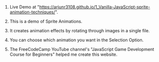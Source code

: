 1) Live Demo at "https://arjunr3108.github.io/1_Vanilla-JavaScript-sprite-animation-techniques/".

2) This is a demo of Sprite Animations.

3) It creates animation effects by rotating through images in a single file.

4) You can choose which animation you want in the Selection Option.

5) The FreeCodeCamp YouTube channel's "JavaScript Game Development Course for Beginners" helped me create this website.
